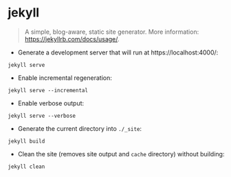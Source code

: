 # jekyll

> A simple, blog-aware, static site generator.
> More information: <https://jekyllrb.com/docs/usage/>.

- Generate a development server that will run at https://localhost:4000/:

`jekyll serve`

- Enable incremental regeneration:

`jekyll serve --incremental`

- Enable verbose output:

`jekyll serve --verbose`

- Generate the current directory into `./_site`:

`jekyll build`

- Clean the site (removes site output and `cache` directory) without building:

`jekyll clean`
